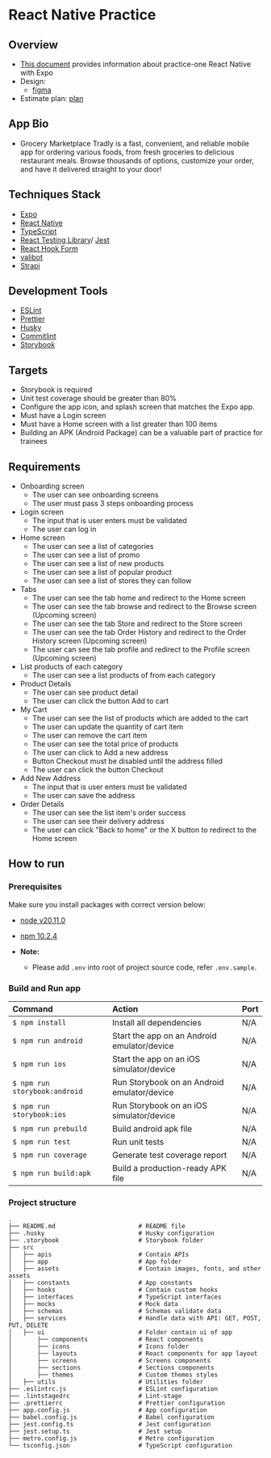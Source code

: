 # React Native Practice

## Overview

- [This document](https://docs.google.com/document/d/1aS8AhKQFDCAP4z6BiXEQSNRqKfu9sYxsW04Az-V6NNk/edit?tab=t.0#heading=h.rwumtsd7x4py) provides information about practice-one React Native with Expo
- Design:
  - [figma](https://www.figma.com/design/cbyU4pamdddEA1uowX8Am8/grocery-marketplace-tradly.app?node-id=0-1&p=f&t=ESkGikKNacpy0yfQ-0)
- Estimate plan: [plan](https://docs.google.com/document/d/1YjACcz5QU7xLmbRVsBSrQjZ23EH5aaVi_4cnxKZN-UA/edit?tab=t.0)

## App Bio

- Grocery Marketplace Tradly is a fast, convenient, and reliable mobile app for ordering various foods, from fresh groceries to delicious restaurant meals. Browse thousands of options, customize your order, and have it delivered straight to your door!

## Techniques Stack

- [Expo](https://docs.expo.dev/)
- [React Native](https://reactnative.dev/)
- [TypeScript](https://www.typescriptlang.org/)
- [React Testing Library](https://testing-library.com/docs/react-testing-library/intro/)/ [Jest](https://jestjs.io/)
- [React Hook Form](https://react-hook-form.com/)
- [valibot](https://valibot.dev/)
- [Strapi](https://strapi.io/)

## Development Tools

- [ESLint](https://eslint.org/)
- [Prettier](https://prettier.io/)
- [Husky](https://github.com/typicode/husky)
- [Commitlint](https://commitlint.js.org/#/)
- [Storybook](https://storybook.js.org/)

## Targets

- Storybook is required
- Unit test coverage should be greater than 80%
- Configure the app icon, and splash screen that matches the Expo app.
- Must have a Login screen
- Must have a Home screen with a list greater than 100 items
- Building an APK (Android Package) can be a valuable part of practice for trainees

## Requirements

- Onboarding screen
  - The user can see onboarding screens
  - The user must pass 3 steps onboarding process
- Login screen
  - The input that is user enters must be validated
  - The user can log in
- Home screen
  - The user can see a list of categories
  - The user can see a list of promo
  - The user can see a list of new products
  - The user can see a list of popular product
  - The user can see a list of stores they can follow
- Tabs
  - The user can see the tab home and redirect to the Home screen
  - The user can see the tab browse and redirect to the Browse screen (Upcoming screen)
  - The user can see the tab Store and redirect to the Store screen
  - The user can see the tab Order History and redirect to the Order History screen (Upcoming screen)
  - The user can see the tab profile and redirect to the Profile screen (Upcoming screen)
- List products of each category
  - The user can see a list products of from each category
- Product Details
  - The user can see product detail
  - The user can click the button Add to cart
- My Cart
  - The user can see the list of products which are added to the cart
  - The user can update the quantity of cart item
  - The user can remove the cart item
  - The user can see the total price of products
  - The user can click to Add a new address
  - Button Checkout must be disabled until the address filled
  - The user can click the button Checkout
- Add New Address
  - The input that is user enters must be validated
  - The user can save the address
- Order Details
  - The user can see the list item's order success
  - The user can see their delivery address
  - The user can click "Back to home" or the X button to redirect to the Home screen

## How to run

### Prerequisites

Make sure you install packages with correct version below:

- [node v20.11.0](https://nodejs.org/en/download/package-manager)
- [npm 10.2.4](https://www.npmjs.com/)

- **Note:**
  - Please add `.env` into root of project source code, refer `.env.sample`.

### Build and Run app

| Command                       | Action                                      | Port |
| :---------------------------- | :------------------------------------------ | :--- |
| `$ npm install`               | Install all dependencies                    | N/A  |
| `$ npm run android`           | Start the app on an Android emulator/device | N/A  |
| `$ npm run ios`               | Start the app on an iOS simulator/device    | N/A  |
| `$ npm run storybook:android` | Run Storybook on an Android emulator/device | N/A  |
| `$ npm run storybook:ios`     | Run Storybook on an iOS simulator/device    | N/A  |
| `$ npm run prebuild`          | Build android apk file                      | N/A  |
| `$ npm run test`              | Run unit tests                              | N/A  |
| `$ npm run coverage`          | Generate test coverage report               | N/A  |
| `$ npm run build:apk`         | Build a production-ready APK file           | N/A  |

### Project structure

```shell
.
├── README.md                       # README file
├── .husky                          # Husky configuration
├── .storybook                      # Storybook folder
├── src
│   ├── apis                        # Contain APIs
│   ├── app                         # App folder
│   ├── assets                      # Contain images, fonts, and other assets
│   ├── constants                   # App constants
│   ├── hooks                       # Contain custom hooks
│   ├── interfaces                  # TypeScript interfaces
│   ├── mocks                       # Mock data
│   ├── schemas                     # Schemas validate data
│   ├── services                    # Handle data with API: GET, POST, PUT, DELETE
│   ├── ui                          # Folder contain ui of app
│       ├── components              # React components
│       ├── icons                   # Icons folder
│       ├── layouts                 # React components for app layout
│       ├── screens                 # Screens components
│       ├── sections                # Sections components
│       ├── themes                  # Custom themes styles
│   ├── utils                       # Utilities folder
├── .eslintrc.js                    # ESLint configuration
├── .lintstagedrc                   # Lint-stage
├── .prettierrc                     # Prettier configuration
├── app.config.js                   # App configuration
├── babel.config.js                 # Babel configuration
├── jest.config.ts                  # Jest configuration
├── jest.setup.ts                   # Jest setup
├── metro.config.js                 # Metro configuration
└── tsconfig.json                   # TypeScript configuration
```
